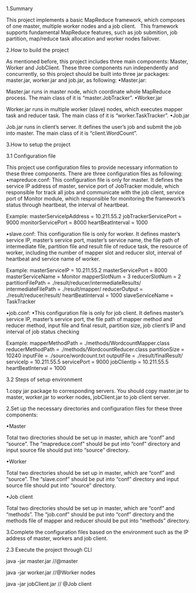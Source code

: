 1.Summary

This project implements a basic MapReduce framework, which composes of one master, multiple worker nodes and a job client.    This framework supports fundamental MapReduce features, such as job submition, job partition, map/reduce task allocation and worker nodes failover.

2.How to build the project

As mentioned before, this project includes three main components: Master, Worker and JobClient. These three components run independently and concurrently, so this project should be built into three jar packages: master.jar, worker.jar and job.jar, as following:
•Master.jar:

Master.jar runs in master node, which coordinate whole MapReduce process. The main class of it is “master.JobTracker”. 
•Worker.jar

Worker.jar runs in multiple worker (slave) nodes, which executes mapper task and reducer task. The main class of it is “worker.TaskTracker”. 
•Job.jar

Job.jar runs in client’s server. It defines the user’s job and submit the job into master. The main class of it is “client.WordCount”.

3.How to setup the project

3.1 Configuration file

This project use configuration files to provide necessary information to these three components. There are three configuration files as following:
•mapreduce.conf:
This configuration file is only for master. It defines the service IP address of master, service port of JobTracker module, which responsible for track all jobs and communicate with the job client, service port of Monitor module, which responsible for monitoring the framework’s status through heartbeat, the interval of heartbeat.

Example:
masterServiceIpAddress = 10.211.55.2
jobTrackerServicePort = 9000
monitorServicePort = 8000
heartBeatInterval = 1000

•slave.conf:
This configuration file is only for worker. It defines master’s service IP, master’s service port, master’s service name, the file path of intermediate file, partition file and result file of reduce task, the resource of worker, including the number of mapper slot and reducer slot, interval of heartbeat and service name of worker.

Example:
masterServiceIP = 10.211.55.2
masterServicePort = 8000
masterServiceName = Monitor
mapperSlotNum = 3
reducerSlotNum = 2
partitionFilePath = ./result/reducer/intermediateResults/
intermediateFilePath = ./result/mapper/
reducerOutput = ./result/reducer/result/
heartBeatInterval = 1000
slaveServiceName = TaskTracker

•job.conf:
•This configuration file is only for job client. It defines master’s service IP, master’s service port, the file path of mapper method and reducer method, input file and final result, partition size, job client’s IP and interval of job status checking

Example:
mapperMethodPath = ./methods/WordcountMapper.class
reducerMethodPath = ./methods/WordcountReducer.class
partitionSize = 10240
inputFile = ./source/wordcount.txt
outputFile = ./result/finalResult/
serviceIp = 10.211.55.5
servicePort = 9000
jobClientIp = 10.211.55.5
heartBeatInterval = 1000

3.2 Steps of setup environment

1.copy jar package to corresponding servers. You should copy master.jar to master, worker.jar to worker nodes, jobClient.jar to job client server.

2.Set up the necessary directories and configuration files for these three components:

•Master

Total two directories should be set up in master, which are “conf” and “source”.  The “mapreduce.conf” should be put into “conf” directory and input source file should put into “source” directory.

•Worker

Total two directories should be set up in master, which are “conf” and “source”.  The “slave.conf” should be put into “conf” directory and input source file should put into “source” directory.

•Job client

Total two directories should be set up in master, which are “conf” and “methods”.  The “job.conf” should be put into “conf” directory and the methods file of mapper and reducer should be put into “methods” directory.

3.Complete the configuration files based on the environment such as the IP address of master, workers and job client.

2.3 Execute the project through CLI

java -jar master.jar //@master
 
java -jar worker.jar <service IP of this worker> <service port of this worker> //@Worker nodes

java -jar jobClient.jar // @Job client
